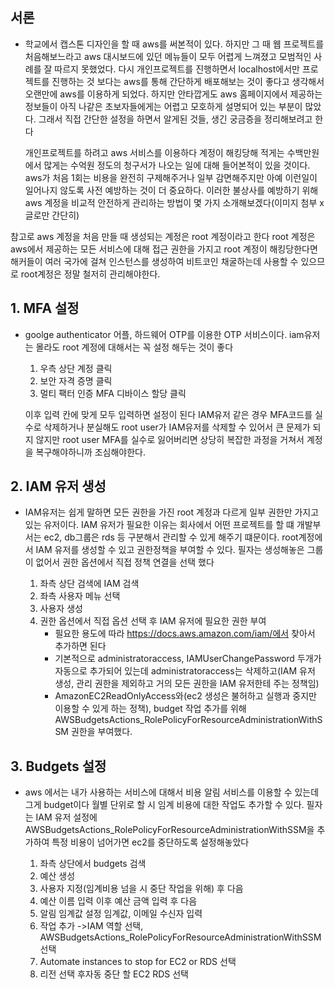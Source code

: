 ## 서론

- 학교에서 캡스톤 디자인을 할 때 aws를 써본적이 있다. 하지만 그 때 웹 프로젝트를 처음해보느라고 aws 대시보드에 있던 메뉴들이 모두 어렵게 느껴졌고
  모범적인 사례를 잘 따르지 못했었다. 다시 개인프로젝트를 진행하면서 localhost에서만 프로젝트를 진행하는 것 보다는 aws를 통해 간단하게 배포해보는 것이 좋다고 생각해서
  오랜만에 aws를 이용하게 되었다.
  하지만 안타깝게도 aws 홈페이지에서 제공하는 정보들이 아직 나같은 초보자들에게는 어렵고 모호하게 설명되어 있는 부분이 많았다. 그래서 직접 간단한 설정을 하면서
  알게된 것들, 생긴 궁금증을 정리해보려고 한다 


  개인프로젝트를 하려고 aws 서비스를 이용하다 계정이 해킹당해 적게는 수백만원에서 많게는 수억원 정도의 청구서가 나오는 일에 대해 들어본적이 있을 것이다.
  aws가 처음 1회는 비용을 완전히 구제해주거나 일부 감면해주지만 아예 이런일이 일어나지 않도록 사전 예방하는 것이 더 중요하다.
  이러한 불상사를 예방하기 위해 aws 계정을 비교적 안전하게 관리하는 방법이 몇 가지 소개해보겠다(이미지 첨부 x 글로만 간단히)

참고로 aws 계정을 처음 만들 때 생성되는 계정은 root 계정이라고 한다 root 계정은 aws에서 제공하는 모든 서비스에 대해 접근 권한을 가지고 root 계정이 해킹당한다면 해커들이 여러 국가에 걸쳐 인스턴스를 생성하여 비트코인
채굴하는데 사용할 수 있으므로 root계정은 정말 철저히 관리해야한다.

  ## 1. MFA 설정
  
  - goolge authenticator 어플, 하드웨어 OTP를 이용한 OTP 서비스이다. iam유저는 몰라도 root 계정에 대해서는 꼭 설정 해두는 것이 좋다
     
      1. 우측 상단 계정 클릭
      2. 보안 자격 증명 클릭
      3. 멀티 팩터 인증 MFA 디바이스 할당 클릭
         
      이후 입력 칸에 맞게 모두 입력하면 설정이 된다 IAM유저 같은 경우 MFA코드를 실수로 삭제하거나 분실해도 root user가 IAM유저를 삭제할 수 있어서 큰 문제가 되지 않지만
    root user MFA를 실수로 잃어버리면 상당히 복잡한 과정을 거쳐서 계정을 복구해야하니까 조심해야한다.

##    2. IAM 유저 생성
      
  - IAM유저는 쉽게 말하면 모든 권한을 가진 root 계정과 다르게 일부 권한만 가지고 있는 유저이다. IAM 유저가 필요한 이유는 회사에서 어떤 프로젝트를 할 떄 개발부서는 ec2, db그룹은 rds 등 구분해서 관리할 수 있게 해주기 떄문이다.
    root계정에서 IAM 유저를 생성할 수 있고 권한정책을 부여할 수 있다. 필자는 생성해놓은 그룹이 없어서 권한 옵션에서 직접 정책 연결을 선택 했다

    1. 좌측 상단 검색에 IAM 검색
    2. 좌측 사용자 메뉴 선택
    3. 사용자 생성
    4. 권한 옵션에서 직접 옵션 선택 후 IAM 유저에 필요한 권한 부여
       - 필요한 용도에 따라 https://docs.aws.amazon.com/iam/에서 찾아서 추가하면 된다
       - 기본적으로 administratoraccess, IAMUserChangePassword 두개가 자동으로 추가되어 있는데 administratoraccess는 삭제하고(IAM 유저 생성, 관리 권한을 제외하고 거의 모든 권한을 IAM 유저한테 주는 정책임)
       - AmazonEC2ReadOnlyAccess와(ec2 생성은 불허하고 실행과 중지만 이용할 수 있게 하는 정책), budget 작업 추가를 위해 AWSBudgetsActions_RolePolicyForResourceAdministrationWithSSM 권한을 부여했다.

##  3. Budgets 설정 

  - aws 에서는 내가 사용하는 서비스에 대해서 비용 알림 서비스를 이용할 수 있는데 그게 budget이다 월별 단위로 할 시 임계 비용에 대한 작업도 추가할 수 있다.
    필자는 IAM 유저 설정에 AWSBudgetsActions_RolePolicyForResourceAdministrationWithSSM을 추가하여 특정 비용이 넘어가면 ec2를 중단하도록 설정해놓았다
  
      1. 좌측 상단에서 budgets 검색
      2. 예산 생성
      3. 사용자 지정(임계비용 넘을 시 중단 작업을 위해) 후 다음
      4. 예산 이름 입력 이후 예산 금액 입력 후 다음
      5. 알림 임계값 설정 임계값, 이메일 수신자 입력
      6. 작업 추가 ->IAM 역할 선택, AWSBudgetsActions_RolePolicyForResourceAdministrationWithSSM 선택
      7. Automate instances to stop for EC2 or RDS 선택
      8. 리전 선택 후자동 중단 할 EC2 RDS 선택
  

